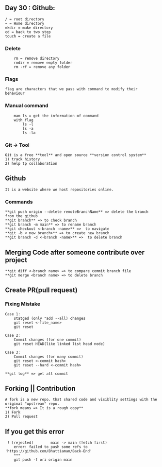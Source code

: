 
## Day 30 : Github:

    / = root directory
    ~ = Home directory
    mkdir = make directory
    cd = back to two step
    touch = create a file
### Delete 
        rm = remove directory
        rmdir = remove empty folder
        rm -rf = remove any folder

### Flags 
    flag are characters that we pass with command to modify their behaviour

### Manual command
        man ls = get the information of command
        with flag
            ls -l
            ls -a
            ls -la

### Git -> Tool
    Git is a free **tool** and open source **version control system**
    1) track history
    2) help tp collaboration


## Github
    It is a website where we host repositories online.

### Commands
    **git push origin --delete remoteBranchName** => delete the branch from the github
    **git branch** => to check branch
    **git branch -m main** => to rename branch
    **git checkout <-branch -name>** =>  to navigate
    **git -b < new branch>** => to create new branch
    **git branch -d <-branch -name>** =>  to delete branch 

## Merging Code after someone contribute over project
    **git diff <-branch name> => to compare commit branch file
    **git merge <branch name> => to delete branch
    
## Create PR(pull request)

### Fixing Mistake 
    Case 1: 
        statged (only "add --all) changes
        git reset <-file_name> 
        git reset

    Case 2: 
        Commit changes (for one commit)
        git reset HEAD(like linked list head node) 
    
    Case 3: 
        Commit changes (for many commit)
        git reset <-commit hash>
        git reset --hard <-commit hash> 

    **git log** => get all commit

## Forking || Contribution
    A fork is a new repo. that shared code and visiblity settings with the original "upstream" repo.
    **fork means => It is a rough copy**
    1) Fork
    2) Pull request

## If you get this error
     ! [rejected]        main -> main (fetch first)
        error: failed to push some refs to 'https://github.com/Bhattiaman/Back-End'
        ***
        git push -f ori origin main  
        